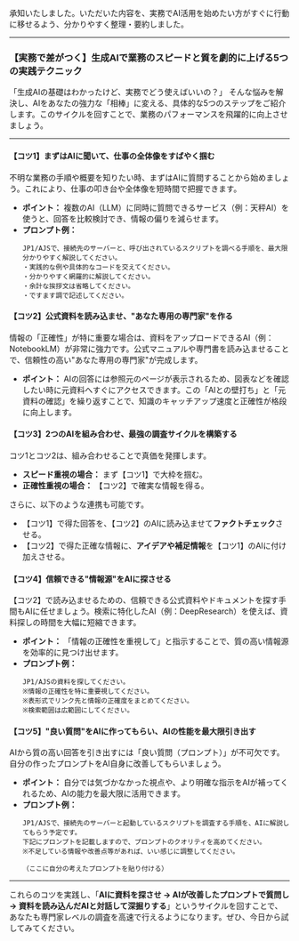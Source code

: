 承知いたしました。いただいた内容を、実務でAI活用を始めたい方がすぐに行動に移せるよう、分かりやすく整理・要約しました。

---

### **【実務で差がつく】生成AIで業務のスピードと質を劇的に上げる5つの実践テクニック**

「生成AIの基礎はわかったけど、実務でどう使えばいいの？」
そんな悩みを解決し、AIをあなたの強力な「相棒」に変える、具体的な5つのステップをご紹介します。このサイクルを回すことで、業務のパフォーマンスを飛躍的に向上させましょう。

---

#### **【コツ1】まずはAIに聞いて、仕事の全体像をすばやく掴む**

不明な業務の手順や概要を知りたい時、まずはAIに質問することから始めましょう。これにより、仕事の叩き台や全体像を短時間で把握できます。

*   **ポイント：** 複数のAI（LLM）に同時に質問できるサービス（例：天秤AI）を使うと、回答を比較検討でき、情報の偏りを減らせます。
*   **プロンプト例：**
    ```
    JP1/AJSで、接続先のサーバーと、呼び出されているスクリプトを調べる手順を、最大限分かりやすく解説してください。
    ・実践的な例や具体的なコードを交えてください。
    ・分かりやすく網羅的に解説してください。
    ・余計な挨拶文は省略してください。
    ・ですます調で記述してください。
    ```

#### **【コツ2】公式資料を読み込ませ、"あなた専用の専門家"を作る**

情報の「正確性」が特に重要な場合は、資料をアップロードできるAI（例：NotebookLM）が非常に強力です。公式マニュアルや専門書を読み込ませることで、信頼性の高い"あなた専用の専門家"が完成します。

*   **ポイント：** AIの回答には参照元のページが表示されるため、図表などを確認したい時に元資料へすぐにアクセスできます。この「AIとの壁打ち」と「元資料の確認」を繰り返すことで、知識のキャッチアップ速度と正確性が格段に向上します。

#### **【コツ3】2つのAIを組み合わせ、最強の調査サイクルを構築する**

コツ1とコツ2は、組み合わせることで真価を発揮します。

*   **スピード重視の場合：** まず【コツ1】で大枠を掴む。
*   **正確性重視の場合：** 【コツ2】で確実な情報を得る。

さらに、以下のような連携も可能です。
*   【コツ1】で得た回答を、【コツ2】のAIに読み込ませて**ファクトチェック**させる。
*   【コツ2】で得た正確な情報に、**アイデアや補足情報**を【コツ1】のAIに付け加えさせる。

#### **【コツ4】信頼できる"情報源"をAIに探させる**

【コツ2】で読み込ませるための、信頼できる公式資料やドキュメントを探す手間もAIに任せましょう。検索に特化したAI（例：DeepResearch）を使えば、資料探しの時間を大幅に短縮できます。

*   **ポイント：** 「情報の正確性を重視して」と指示することで、質の高い情報源を効率的に見つけ出せます。
*   **プロンプト例：**
    ```
    JP1/AJSの資料を探してください。
    ※情報の正確性を特に重要視してください。
    ※表形式でリンク先と情報の正確度をまとめてください。
    ※検索範囲は広範囲にしてください。
    ```

#### **【コツ5】"良い質問"をAIに作ってもらい、AIの性能を最大限引き出す**

AIから質の高い回答を引き出すには「良い質問（プロンプト）」が不可欠です。自分の作ったプロンプトをAI自身に改善してもらいましょう。

*   **ポイント：** 自分では気づかなかった視点や、より明確な指示をAIが補ってくれるため、AIの能力を最大限に活用できます。
*   **プロンプト例：**
    ```
    JP1/AJSで、接続先のサーバーと起動しているスクリプトを調査する手順を、AIに解説してもらう予定です。
    下記にプロンプトを記載しますので、プロンプトのクオリティを高めてください。
    ※不足している情報や改善点等があれば、いい感じに調整してください。

    （ここに自分の考えたプロンプトを貼り付ける）
    ```

---
これらのコツを実践し、「**AIに資料を探させ → AIが改善したプロンプトで質問し → 資料を読み込んだAIと対話して深掘りする**」というサイクルを回すことで、あなたも専門家レベルの調査を高速で行えるようになります。ぜひ、今日から試してみてください。
